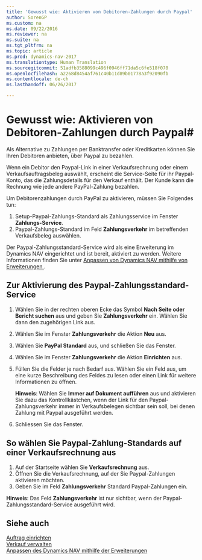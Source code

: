 ```yaml
---
title: 'Gewusst wie: Aktivieren von Debitoren-Zahlungen durch Paypal'
author: SorenGP
ms.custom: na
ms.date: 09/22/2016
ms.reviewer: na
ms.suite: na
ms.tgt_pltfrm: na
ms.topic: article
ms.prod: dynamics-nav-2017
ms.translationtype: Human Translation
ms.sourcegitcommit: 51adfb3588099c496f0946ff71da5c6fe518f070
ms.openlocfilehash: a2268d8454af761c40b11d89b01778a3f92090fb
ms.contentlocale: de-ch
ms.lasthandoff: 06/26/2017

---
```


# <a name="how-to-enable-customer-payments-through-paypal"></a>Gewusst wie: Aktivieren von Debitoren-Zahlungen durch Paypal#
Als Alternative zu Zahlungen per Banktransfer oder Kreditkarten können Sie Ihren Debitoren anbieten, über Paypal zu bezahlen.

Wenn ein Debitor den Paypal-Link in einer Verkaufsrechnung oder einem Verkaufsauftragsbeleg auswählt, erscheint die Service-Seite für ihr Paypal-Konto, das die Zahlungsdetails für den Verkauf enthält. Der Kunde kann die Rechnung wie jede andere PayPal-Zahlung bezahlen.

Um Debitorenzahlungen durch PayPal zu aktivieren, müssen Sie Folgendes tun:

1. Setup-Paypal-Zahlungs-Standard als Zahlungsservice im Fenster **Zahlungs-Service**.
2. Paypal-Zahlungs-Standard im Feld **Zahlungsverkehr** im betreffenden Verkaufsbeleg auswählen.

Der Paypal-Zahlungsstandard-Service wird als eine Erweiterung im Dynamics NAV eingerichtet und ist bereit, aktiviert zu werden. Weitere Informationen finden Sie unter [Anpassen von Dynamics NAV mithilfe von Erweiterungen ](ui-extensions.md).

## <a name="to-enable-the-paypal-payments-standard-service"></a>Zur Aktivierung des Paypal-Zahlungsstandard-Service
1. Wählen Sie in der rechten oberen Ecke das Symbol **Nach Seite oder Bericht suchen** aus und geben Sie **Zahlungsverkehr** ein. Wählen Sie dann den zugehörigen Link aus.  
2. Wählen Sie im Fenster **Zahlungsverkehr** die Aktion **Neu** aus.
3. Wählen Sie **PayPal Standard** aus, und schließen Sie das Fenster.
4. Wählen Sie im Fenster **Zahlungsverkehr** die Aktion **Einrichten** aus.
5. Füllen Sie die Felder je nach Bedarf aus. Wählen Sie ein Feld aus, um eine kurze Beschreibung des Feldes zu lesen oder einen Link für weitere Informationen zu öffnen.

    **Hinweis**: Wählen Sie **Immer auf Dokument aufführen** aus und aktivieren Sie dazu das Kontrollkästchen, wenn der Link für den Paypal-Zahlungsverkehr immer in Verkaufsbelegen sichtbar sein soll, bei denen Zahlung mit Paypal ausgeführt werden.

6. Schliessen Sie das Fenster.

## <a name="to-select-paypal-payments-standard-on-a-sales-invoice"></a>So wählen Sie Paypal-Zahlung-Standards auf einer Verkaufsrechnung aus
1. Auf der Startseite wählen Sie **Verkaufsrechnung** aus.
2. Öffnen Sie die Verkaufsrechnung, auf der Sie Paypal-Zahlungen aktivieren möchten.
3. Geben Sie im Feld **Zahlungsverkehr** Standard Paypal-Zahlungen ein.

**Hinweis**: Das Feld **Zahlungsverkehr** ist nur sichtbar, wenn der Paypal-Zahlungsstandard-Service ausgeführt wird.   

## <a name="see-also"></a>Siehe auch  
[Auftrag einrichten](sales-setup-sales.md)  
[Verkauf verwalten](sales-manage-sales.md)  
[Anpassen des Dynamics NAV mithilfe der Erweiterungen](ui-extensions.md)

